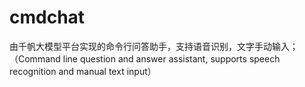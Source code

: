 # cmdchat
由千帆大模型平台实现的命令行问答助手，支持语音识别，文字手动输入；（Command line question and answer assistant, supports speech recognition and manual text input）

